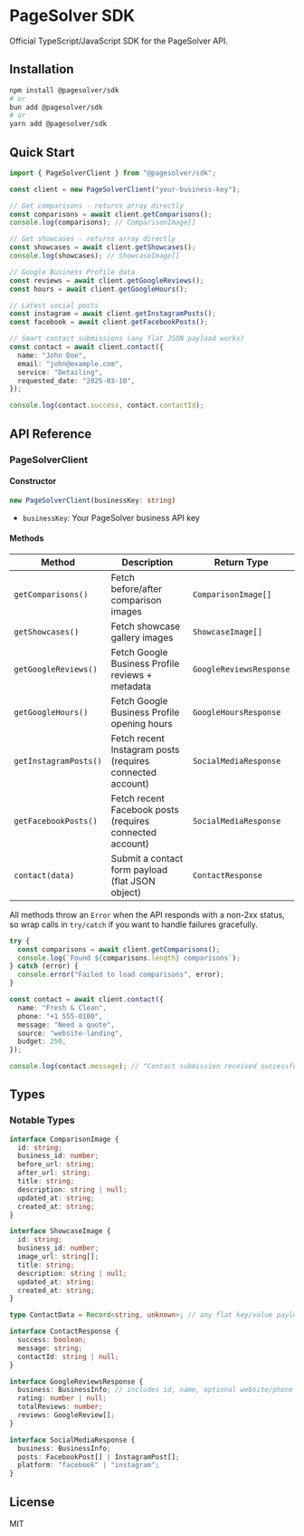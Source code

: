 # PageSolver SDK

Official TypeScript/JavaScript SDK for the PageSolver API.

## Installation

```bash
npm install @pagesolver/sdk
# or
bun add @pagesolver/sdk
# or
yarn add @pagesolver/sdk
```

## Quick Start

```typescript
import { PageSolverClient } from "@pagesolver/sdk";

const client = new PageSolverClient("your-business-key");

// Get comparisons - returns array directly
const comparisons = await client.getComparisons();
console.log(comparisons); // ComparisonImage[]

// Get showcases - returns array directly
const showcases = await client.getShowcases();
console.log(showcases); // ShowcaseImage[]

// Google Business Profile data
const reviews = await client.getGoogleReviews();
const hours = await client.getGoogleHours();

// Latest social posts
const instagram = await client.getInstagramPosts();
const facebook = await client.getFacebookPosts();

// Smart contact submissions (any flat JSON payload works)
const contact = await client.contact({
  name: "John Doe",
  email: "john@example.com",
  service: "Detailing",
  requested_date: "2025-03-10",
});

console.log(contact.success, contact.contactId);
```

## API Reference

### PageSolverClient

#### Constructor

```typescript
new PageSolverClient(businessKey: string)
```

- `businessKey`: Your PageSolver business API key

#### Methods

| Method | Description | Return Type |
| --- | --- | --- |
| `getComparisons()` | Fetch before/after comparison images | `ComparisonImage[]` |
| `getShowcases()` | Fetch showcase gallery images | `ShowcaseImage[]` |
| `getGoogleReviews()` | Fetch Google Business Profile reviews + metadata | `GoogleReviewsResponse` |
| `getGoogleHours()` | Fetch Google Business Profile opening hours | `GoogleHoursResponse` |
| `getInstagramPosts()` | Fetch recent Instagram posts (requires connected account) | `SocialMediaResponse` |
| `getFacebookPosts()` | Fetch recent Facebook posts (requires connected account) | `SocialMediaResponse` |
| `contact(data)` | Submit a contact form payload (flat JSON object) | `ContactResponse`

All methods throw an `Error` when the API responds with a non-2xx status, so wrap calls in `try/catch` if you want to handle failures gracefully.

```typescript
try {
  const comparisons = await client.getComparisons();
  console.log(`Found ${comparisons.length} comparisons`);
} catch (error) {
  console.error("Failed to load comparisons", error);
}

const contact = await client.contact({
  name: "Fresh & Clean",
  phone: "+1 555-0100",
  message: "Need a quote",
  source: "website-landing",
  budget: 250,
});

console.log(contact.message); // "Contact submission received successfully"
```

## Types

### Notable Types

```typescript
interface ComparisonImage {
  id: string;
  business_id: number;
  before_url: string;
  after_url: string;
  title: string;
  description: string | null;
  updated_at: string;
  created_at: string;
}

interface ShowcaseImage {
  id: string;
  business_id: number;
  image_url: string[];
  title: string;
  description: string | null;
  updated_at: string;
  created_at: string;
}

type ContactData = Record<string, unknown>; // any flat key/value payload

interface ContactResponse {
  success: boolean;
  message: string;
  contactId: string | null;
}

interface GoogleReviewsResponse {
  business: BusinessInfo; // includes id, name, optional website/phone
  rating: number | null;
  totalReviews: number;
  reviews: GoogleReview[];
}

interface SocialMediaResponse {
  business: BusinessInfo;
  posts: FacebookPost[] | InstagramPost[];
  platform: "facebook" | "instagram";
}
```

## License

MIT
